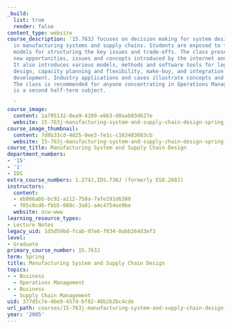 ```yaml
---
_build:
  list: true
  render: false
content_type: website
course_description: '15.763J focuses on decision making for system design, as it arises
  in manufacturing systems and supply chains. Students are exposed to frameworks and
  models for structuring the key issues and trade-offs. The class presents and discusses
  new opportunities, issues and concepts introduced by the internet and e-commerce.
  It also introduces various models, methods and software tools for logistics network
  design, capacity planning and flexibility, make-buy, and integration with product
  development. Industry applications and cases illustrate concepts and challenges.
  The class is recommended for anyone concentrating in Operations Management, and
  is a second half-term subject.

  '
course_image:
  content: 1a795132-8ea9-4209-e663-d0aab03d627e
  website: 15-763j-manufacturing-system-and-supply-chain-design-spring-2005
course_image_thumbnail:
  content: 7d8b33cd-4d25-0ee3-fe1c-c163483683cb
  website: 15-763j-manufacturing-system-and-supply-chain-design-spring-2005
course_title: Manufacturing System and Supply Chain Design
department_numbers:
- '15'
- '1'
- IDS
extra_course_numbers: 1.274J,IDS.736J (formerly ESD.268J)
instructors:
  content:
  - eb866abb-bc92-a112-750a-7afe191d6380
  - f05c0cd6-fbb5-080c-3a01-a4c4754ee9be
  website: ocw-www
learning_resource_types:
- Lecture Notes
legacy_uid: 1d5d59bd-fcab-97e6-f834-0abb264d3ef3
level:
- Graduate
primary_course_number: 15.763J
term: Spring
title: Manufacturing System and Supply Chain Design
topics:
- - Business
  - Operations Management
- - Business
  - Supply Chain Management
uid: 377d5c7e-4be9-457d-bf82-48b2b2bc4cde
url_path: courses/15-763j-manufacturing-system-and-supply-chain-design-spring-2005
year: '2005'
---
```

